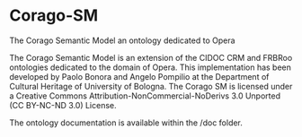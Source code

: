 # Corago-SM
The Corago Semantic Model an ontology dedicated to Opera

The Corago Semantic Model is an extension of the CIDOC CRM and FRBRoo ontologies dedicated to the domain of Opera.
This implementation has been developed by Paolo Bonora and Angelo Pompilio at the Department of Cultural Heritage of University of Bologna.
The Corago SM is licensed under a Creative Commons Attribution-NonCommercial-NoDerivs 3.0 Unported (CC BY-NC-ND 3.0) License.

The ontology documentation is available within the /doc folder.
